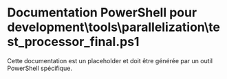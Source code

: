 # Documentation PowerShell pour development\tools\parallelization\test_processor_final.ps1

Cette documentation est un placeholder et doit être générée par un outil PowerShell spécifique.
